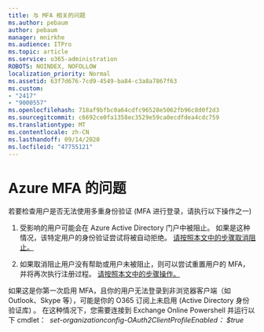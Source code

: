 ```yaml
---
title: 与 MFA 相关的问题
ms.author: pebaum
author: pebaum
manager: mnirkhe
ms.audience: ITPro
ms.topic: article
ms.service: o365-administration
ROBOTS: NOINDEX, NOFOLLOW
localization_priority: Normal
ms.assetid: 63f7d676-7cd9-4549-ba84-c3a8a7867f63
ms.custom:
- "2417"
- "9000557"
ms.openlocfilehash: 718af9bfbc0a64cdfc96528e5062fb96c8d0f2d3
ms.sourcegitcommit: c6692ce0fa1358ec3529e59ca0ecdfdea4cdc759
ms.translationtype: MT
ms.contentlocale: zh-CN
ms.lasthandoff: 09/14/2020
ms.locfileid: "47755121"
---
```

# <a name="issues-with-azure-mfa"></a>Azure MFA 的问题
若要检查用户是否无法使用多重身份验证 (MFA 进行登录，请执行以下操作之一) 

1. 受影响的用户可能会在 Azure Active Directory 门户中被阻止。 如果是这种情况，该特定用户的身份验证尝试将被自动拒绝。 [请按照本文中的步骤取消阻止。](https://docs.microsoft.com/azure/active-directory/authentication/howto-mfa-mfasettings#block-and-unblock-users)

2. 如果取消阻止用户没有帮助或用户未被阻止，则可以尝试重置用户的 MFA，并将再次执行注册过程。 [请按照本文中的步骤操作。](https://docs.microsoft.com/azure/active-directory/authentication/howto-mfa-userdevicesettings#require-users-to-provide-contact-methods-again)

如果这是你第一次启用 MFA，且你的用户无法登录到非浏览器客户端（如 Outlook、Skype 等），可能是你的 O365 订阅上未启用 (Active Directory 身份验证库) 。 在这种情况下，您需要连接到 Exchange Online Powershell 并运行以下 cmdlet：  *set-organizationconfig-OAuth2ClientProfileEnabled： $true*